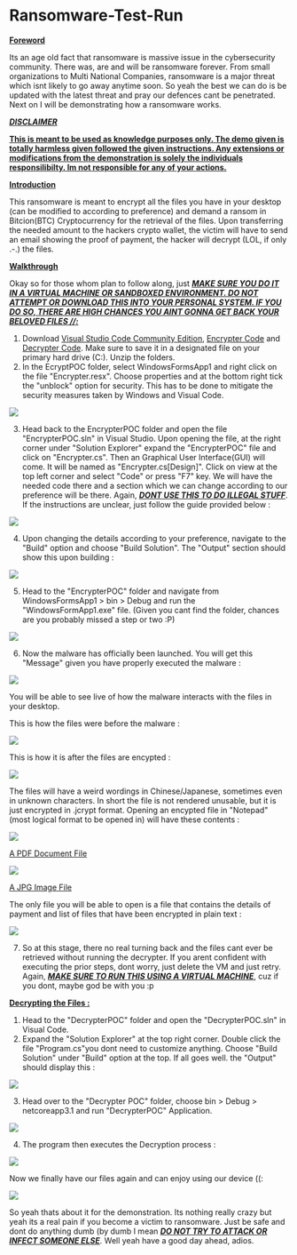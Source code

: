 # Ransomware-Test-Run
<ins>**Foreword**<ins>

Its an age old fact that ransomware is massive issue in the cybersecurity community. There was, are and will be ransomware forever. From small organizations to Multi National Companies, ransomware is a major threat which isnt likely to go away anytime soon. So yeah the best we can do is be updated with the latest threat and pray our defences cant be penetrated. Next on I will be demonstrating how a ransomware works. 

<ins>***DISCLAIMER***<ins>

<ins>**This is meant to be used as knowledge purposes only. The demo given is totally harmless given followed the given instructions. Any extensions or modifications from the demonstration is solely the individuals responsilibilty. Im not responsible for any of your actions.**<ins>

<ins>**Introduction**<ins>

This ransomware is meant to encrypt all the files you have in your desktop (can be modified to according to preference) and demand a ransom in Bitcion(BTC) Cryptocurrency for the retrieval of the files. Upon transferring the needed amount to the hackers crypto wallet, the victim will have to send an email showing the proof of payment, the hacker will decrypt (LOL, if only .-.) the files. 

<ins>**Walkthrough**<ins>

Okay so for those whom plan to follow along, just <ins>***MAKE SURE YOU DO IT IN A VIRTUAL MACHINE OR SANDBOXED ENVIRONMENT. DO NOT ATTEMPT OR DOWNLOAD THIS INTO YOUR PERSONAL SYSTEM. IF YOU DO SO, THERE ARE HIGH CHANCES YOU AINT GONNA GET BACK YOUR BELOVED FILES //:***<ins>

  1) Download [Visual Studio Code Community Edition](https://visualstudio.microsoft.com/vs/community/), [Encrypter Code](https://github.com/joshmadakor1/EncrypterPOC) and [Decrypter Code](https://github.com/joshmadakor1/DecrypterPOC). Make sure to          save it in a designated file on your primary hard drive (C:). Unzip the folders. 
  2) In the EcryptPOC folder, select WindowsFormsApp1 and right click on the file "Encrypter.resx". Choose properties and at the bottom right tick the "unblock" option for security. This has to be done to mitigate the security measures taken by Windows and Visual Code. 
  
  ![](4.png)
  
  3) Head back to the EncrypterPOC folder and open the file "EncrypterPOC.sln" in Visual Studio. Upon opening the file, at the right corner under "Solution Explorer" expand the "EncrypterPOC" file and click on "Encrypter.cs". Then an Graphical User Interface(GUI) will come. It will be named as "Encrypter.cs[Design]". Click on view at the top left corner and select "Code" or press "F7" key. We will have the needed code there and a section which we can change according to our preference will be there. Again,  <ins>***DONT USE THIS TO DO ILLEGAL STUFF***</ins>. If the instructions are unclear, just follow the guide provided below : 
  
  ![](vsgif.gif)
  
4) Upon changing the details according to your preference, navigate to the "Build" option and choose "Build Solution". The "Output" section should show this upon building : 

![](2.png)

5) Head to the "EncrypterPOC" folder and navigate from WindowsFormsApp1 > bin > Debug and run the "WindowsFormApp1.exe" file. (Given you cant find the folder, chances are you probably missed a step or two :P)

![](5.png)

6) Now the malware has officially been launched. You will get this "Message" given you have properly executed the malware :

![](6.png)

You will be able to see live of how the malware interacts with the files in your desktop.

This is how the files were before the malware : 

![](1.png) 

This is how it is after the files are encypted : 

![](7.png)

The files will have a weird wordings in Chinese/Japanese, sometimes even in unknown characters. In short the file is not rendered unusable, but it is just encrypted in .jcrypt format. Opening an encypted file in "Notepad"(most logical format to be opened in) will have these contents :

![](8.png) 

<ins>A PDF Document File</ins>

![](9.png)

<ins>A JPG Image File</ins>
  
The only file you will be able to open is a file that contains the details of payment and list of files that have been encrypted in plain text : 
  
![](14.png)
  
7) So at this stage, there no real turning back and the files cant ever be retrieved without running the decrypter. If you arent confident with executing the prior steps, dont worry, just delete the VM and just retry. Again, <ins>***MAKE SURE TO RUN THIS USING A VIRTUAL MACHINE***</ins>, cuz if you dont, maybe god be with you :p

<ins>**Decrypting the Files :**<ins>
1) Head to the "DecrypterPOC" folder and open the "DecrypterPOC.sln" in Visual Code. 
2) Expand the "Solution Explorer" at the top right corner. Double click the file "Program.cs"you dont need to customize anything. Choose "Build Solution" under "Build" option at the top. If all goes well. the "Output" should display this : 
  
![](13.png)
  
3) Head over to the "Decrypter POC" folder, choose bin > Debug > netcoreapp3.1 and run "DecrypterPOC" Application. 
  
  ![](11.png)
  
4) The program then executes the Decryption process :
  
  ![](12.png)
  
Now we finally have our files again and can enjoy using our device ((:

  ![](18.png)
  
So yeah thats about it for the demonstration. Its nothing really crazy but yeah its a real pain if you become a victim to ransomware. Just be safe and dont do anything dumb (by dumb I mean <ins>***DO NOT TRY TO ATTACK OR INFECT SOMEONE ELSE***</ins>. Well yeah have a good day ahead, adios. 
